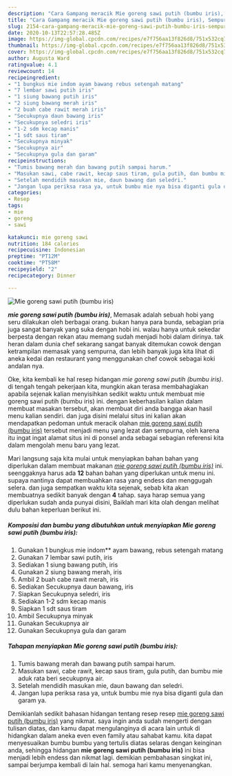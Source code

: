 ```yaml
---
description: "Cara Gampang meracik Mie goreng sawi putih (bumbu iris), Sempurna"
title: "Cara Gampang meracik Mie goreng sawi putih (bumbu iris), Sempurna"
slug: 2154-cara-gampang-meracik-mie-goreng-sawi-putih-bumbu-iris-sempurna
date: 2020-10-13T22:57:28.485Z
image: https://img-global.cpcdn.com/recipes/e7f756aa13f826d8/751x532cq70/mie-goreng-sawi-putih-bumbu-iris-foto-resep-utama.jpg
thumbnail: https://img-global.cpcdn.com/recipes/e7f756aa13f826d8/751x532cq70/mie-goreng-sawi-putih-bumbu-iris-foto-resep-utama.jpg
cover: https://img-global.cpcdn.com/recipes/e7f756aa13f826d8/751x532cq70/mie-goreng-sawi-putih-bumbu-iris-foto-resep-utama.jpg
author: Augusta Ward
ratingvalue: 4.1
reviewcount: 14
recipeingredient:
- "1 bungkus mie indom ayam bawang rebus setengah matang"
- "7 lembar sawi putih iris"
- "1 siung bawang putih iris"
- "2 siung bawang merah iris"
- "2 buah cabe rawit merah iris"
- "Secukupnya daun bawang iris"
- "Secukupnya seledri iris"
- "1-2 sdm kecap manis"
- "1 sdt saus tiram"
- "Secukupnya minyak"
- "Secukupnya air"
- "Secukupnya gula dan garam"
recipeinstructions:
- "Tumis bawang merah dan bawang putih sampai harum."
- "Masukan sawi, cabe rawit, kecap saus tiram, gula putih, dan bumbu mie aduk rata beri secukupnya air."
- "Setelah mendidih masukan mie, daun bawang dan seledri."
- "Jangan lupa periksa rasa ya, untuk bumbu mie nya bisa diganti gula dan garam ya."
categories:
- Resep
tags:
- mie
- goreng
- sawi

katakunci: mie goreng sawi 
nutrition: 184 calories
recipecuisine: Indonesian
preptime: "PT12M"
cooktime: "PT58M"
recipeyield: "2"
recipecategory: Dinner

---
```



![Mie goreng sawi putih (bumbu iris)](https://img-global.cpcdn.com/recipes/e7f756aa13f826d8/751x532cq70/mie-goreng-sawi-putih-bumbu-iris-foto-resep-utama.jpg)

<b><i>mie goreng sawi putih (bumbu iris)</i></b>, Memasak adalah sebuah hobi yang seru dilakukan oleh berbagai orang. bukan hanya para bunda, sebagian pria juga sangat banyak yang suka dengan hobi ini. walau hanya untuk sekedar berpesta dengan rekan atau memang sudah menjadi hobi dalam dirinya. tak heran dalam dunia chef sekarang sangat banyak ditemukan cowok dengan ketrampilan memasak yang sempurna, dan lebih banyak juga kita lihat di aneka kedai dan restaurant yang menggunakan chef cowok sebagai koki andalan nya.



Oke, kita kembali ke hal resep hidangan <i>mie goreng sawi putih (bumbu iris)</i>. di tengah tengah pekerjaan kita, mungkin akan terasa membahagiakan apabila sejenak kalian menyisihkan sedikit waktu untuk membuat mie goreng sawi putih (bumbu iris) ini. dengan keberhasilan kalian dalam membuat masakan tersebut, akan membuat diri anda bangga akan hasil menu kalian sendiri. dan juga disini melalui situs ini kalian akan mendapatkan pedoman untuk meracik olahan <u>mie goreng sawi putih (bumbu iris)</u> tersebut menjadi menu yang lezat dan sempurna, oleh karena itu ingat ingat alamat situs ini di ponsel anda sebagai sebagian referensi kita dalam mengolah menu baru yang lezat.


Mari langsung saja kita mulai untuk menyiapkan bahan bahan yang diperlukan dalam membuat makanan <u><i>mie goreng sawi putih (bumbu iris)</i></u> ini. seenggaknya harus ada <b>12</b> bahan bahan yang diperlukan untuk menu ini. supaya nantinya dapat membuahkan rasa yang endess dan menggugah selera. dan juga sempatkan waktu kita sejenak, sebab kita akan membuatnya sedikit banyak dengan <b>4</b> tahap. saya harap semua yang diperlukan sudah anda punyai disini, Baiklah mari kita olah dengan melihat dulu bahan keperluan berikut ini.

<!--inarticleads1-->

##### Komposisi dan bumbu yang dibutuhkan untuk menyiapkan Mie goreng sawi putih (bumbu iris):

1. Gunakan 1 bungkus mie indom** ayam bawang, rebus setengah matang
1. Gunakan 7 lembar sawi putih, iris
1. Sediakan 1 siung bawang putih, iris
1. Gunakan 2 siung bawang merah, iris
1. Ambil 2 buah cabe rawit merah, iris
1. Sediakan Secukupnya daun bawang, iris
1. Siapkan Secukupnya seledri, iris
1. Sediakan 1-2 sdm kecap manis
1. Siapkan 1 sdt saus tiram
1. Ambil Secukupnya minyak
1. Gunakan Secukupnya air
1. Gunakan Secukupnya gula dan garam




<!--inarticleads2-->

##### Tahapan menyiapkan Mie goreng sawi putih (bumbu iris):

1. Tumis bawang merah dan bawang putih sampai harum.
1. Masukan sawi, cabe rawit, kecap saus tiram, gula putih, dan bumbu mie aduk rata beri secukupnya air.
1. Setelah mendidih masukan mie, daun bawang dan seledri.
1. Jangan lupa periksa rasa ya, untuk bumbu mie nya bisa diganti gula dan garam ya.




Demikianlah sedikit bahasan hidangan tentang resep resep <u>mie goreng sawi putih (bumbu iris)</u> yang nikmat. saya ingin anda sudah mengerti dengan tulisan diatas, dan kamu dapat mengulanginya di acara lain untuk di hidangkan dalam aneka even even family atau sahabat kamu. kita dapat menyesuaikan bumbu bumbu yang tertulis diatas selaras dengan keinginan anda, sehingga hidangan <b>mie goreng sawi putih (bumbu iris)</b> ini bisa menjadi lebih endess dan nikmat lagi. demikian pembahasan singkat ini, sampai berjumpa kembali di lain hal. semoga hari kamu menyenangkan.
